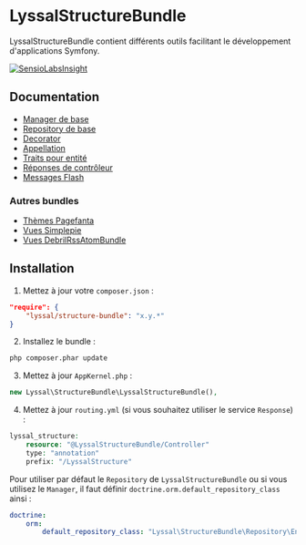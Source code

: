 # LyssalStructureBundle

LyssalStructureBundle contient différents outils facilitant le développement d'applications Symfony.

[![SensioLabsInsight](https://insight.sensiolabs.com/projects/6e0264ed-220c-4726-92b5-a174e0556cf0/small.png)](https://insight.sensiolabs.com/projects/6e0264ed-220c-4726-92b5-a174e0556cf0)

## Documentation

* [Manager de base](doc/Manager.md)
* [Repository de base](doc/Repository.md)
* [Decorator](doc/Decorator.md)
* [Appellation](doc/Appellation.md)
* [Traits pour entité](doc/Traits.md)
* [Réponses de contrôleur](doc/Response.md)
* [Messages Flash](doc/MessagesFlash.md)

### Autres bundles

* [Thèmes Pagefanta](doc/Pagerfanta.md)
* [Vues Simplepie](doc/Simplepie.md)
* [Vues DebrilRssAtomBundle](doc/DebrilRssAtomBundle.md)

## Installation

1. Mettez à jour votre `composer.json` :
```json
"require": {
    "lyssal/structure-bundle": "x.y.*"
}
```
2. Installez le bundle :
```sh
php composer.phar update
```
3. Mettez à jour `AppKernel.php` :
```php
new Lyssal\StructureBundle\LyssalStructureBundle(),
```
4. Mettez à jour `routing.yml` (si vous souhaitez utiliser le service `Response`) :
```php
lyssal_structure:
    resource: "@LyssalStructureBundle/Controller"
    type: "annotation"
    prefix: "/LyssalStructure"
```

Pour utiliser par défaut le `Repository` de `LyssalStructureBundle` ou si vous utilisez le `Manager`, il faut définir `doctrine.orm.default_repository_class` ainsi :

```yml
doctrine:
    orm:
        default_repository_class: "Lyssal\StructureBundle\Repository\EntityRepository"
```
